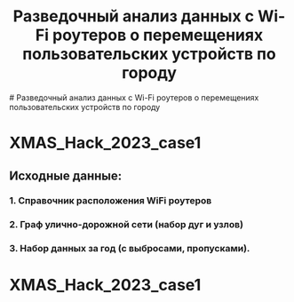 <h1 align="center">Разведочный анализ данных с Wi-Fi роутеров о перемещениях пользовательских устройств по городу</h1>
# Разведочный анализ данных с Wi-Fi роутеров о перемещениях пользовательских устройств по городу

# XMAS_Hack_2023_case1
## Исходные данные:

### 1. Справочник расположения WiFi роутеров
### 2. Граф улично-дорожной сети (набор дуг и узлов)
### 3. Набор данных за год (с выбросами, пропусками).

# XMAS_Hack_2023_case1

